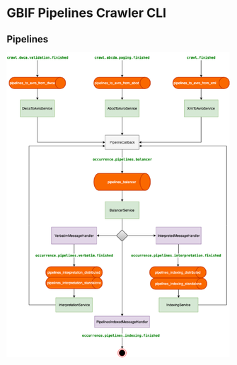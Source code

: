 # GBIF Pipelines Crawler CLI

## Pipelines
![pipelines crawler](crawler/docs/pipelines-crawler.png)
